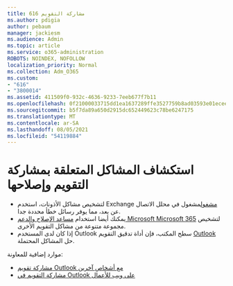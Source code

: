 ```yaml
---
title: مشاركة التقويم 616
ms.author: pdigia
author: pebaum
manager: jackiesm
ms.audience: Admin
ms.topic: article
ms.service: o365-administration
ROBOTS: NOINDEX, NOFOLLOW
localization_priority: Normal
ms.collection: Adm_O365
ms.custom:
- "616"
- "3800014"
ms.assetid: 411509f0-932c-4636-9233-7eeb677f7b11
ms.openlocfilehash: 0f21000033715dd1ea1637289ffe3527759b8ad03593e01ecee1a01369421f55
ms.sourcegitcommit: b5f7da89a650d2915dc652449623c78be6247175
ms.translationtype: MT
ms.contentlocale: ar-SA
ms.lasthandoff: 08/05/2021
ms.locfileid: "54119884"
---
```

# <a name="troubleshooting-issues-with-calendar-sharing"></a>استكشاف المشاكل المتعلقة بمشاركة التقويم وإصلاحها

- لتشخيص مشاكل الأذونات، استخدم Exchange [مشغول](https://testconnectivity.microsoft.com/Default.aspx?testId=freeBusy)مشغول في محلل الاتصال عن بعد، مما يوفر رسائل خطأ محددة جدا.
- يمكنك أيضا استخدام [مساعد الإصلاح والدعم Microsoft Microsoft 365](https://diagnostics.office.com/) لتشخيص مجموعة متنوعة من مشاكل التقويم الأخرى. 
- إذا كان لدى المستخدم Outlook سطح المكتب، فإن أداة تدقيق التقويم [Outlook](https://www.microsoft.com/download/details.aspx?id=28786) حل المشاكل المحتملة.

موارد إضافية للمعاونة:

- [مشاركة تقويم Outlook مع أشخاص آخرين](https://support.office.com/article/353ed2c1-3ec5-449d-8c73-6931a0adab88)
- [مشاركة التقويم في Outlook على ويب للأعمال](https://support.office.com/article/7ecef8ae-139c-40d9-bae2-a23977ee58d5)
